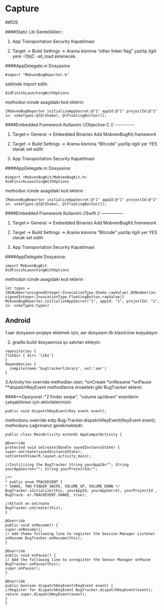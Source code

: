 # Capture

##İOS

####Static Lib Gereklilikleri :

1) App Transportation Security Kapatilmasi

2) Target -> Build Settings -> Arama kismina “other linker flag” yazilip ilgili yere -ObjC -all_load eklenecek.

####AppDelegate.m Dosyasina

```
#import "MobvenBugReporter.h"
``` 
seklinde import edilir. 
```
didFinishLaunchingWithOptions
```
methodun icinde asagidaki kod eklenir: 

```
[MobvenBugReporter initializeAppSecret:@"1" appId:@"1" projectId:@"1" in- vokeTypes:@[@(Shake), @(FloatingButton)]];
```

####Embedded Framework Kullanimi //Objective C // ----------

1) Target-> General -> Embedded Binaries
Add MobvenBugKit.framework

2) Target -> Build Settings -> Arama kismina “Bitcode” yazilip ilgili yer YES olarak set edilir

3) App Transportation Security Kapatilmasi

####AppDelegate.m Dosyasina:
```
#import <MobvenBugKit/MobvenBugKit.h>
didFinishLaunchingWithOptions
```
methodun icinde asagidaki kod eklenir : 
```
[MobvenBugReporter initializeAppSecret:@"1" appId:@"1" projectId:@"1" in- vokeTypes:@[@(Shake), @(FloatingButton)]];
```

####Embedded Framework Kullanimi //Swift // —————

1) Target-> General -> Embedded Binaries
Add MobvenBugKit.framework

2) Target -> Build Settings -> Arama kismina “Bitcode” yazilip ilgili yer YES olarak set edilir

3) App Transportation Security Kapatilmasi

####AppDelegate Dosyasina:
```
import MobvenBugKit
didFinishLaunchingWithOptions
```
methodun icinde asagidaki kod eklenir :
```
let types = [NSNumber(unsignedInteger:InvocationType.Shake.rawValue),NSNumber(un- signedInteger:InvocationType.FloatingButton.rawValue)]
MobvenBugReporter.initializeAppSecret("1", appId: "1", projectId: "1", in- vokeTypes:types)
```

## Android

1.aar dosyasını projeye eklemek için; aar dosyasını lib klasörüne kopyalayın.

2. gradle.build dosyasınıza şu satırları ekleyin: 

```
repositories {
flatDir { dirs 'libs'} 
}
dependencies { 
  compile(name:’bugtrackerlibrary', ext:'aar')
}
```

3.Activity’nin override methodları olan; 
*onCreate
*onResume
*onPause
**dispatchKeyEvent
methodlarına örnekteki gibi BugTracker eklenir.

####**Opsiyonel :"2 finder swipe", "volume up/down” eventlerin çalışabilmesi için aktivitelerinizin

```
public void dispatchKeyEvent(Key event event);
```
methodunu override edip Bug-Tracker.dispatchKeyEvent(KeyEvent event); methodunu çağırmanız gerekmektedir. 

```
public class MainActivity extends AppCompatActivity {

@Override
protected void onCreate(Bundle savedInstanceState) {
super.onCreate(savedInstanceState); setContentView(R.layout.activity_main);

//Initilizing the BugTracker String yourAppId=""; String yourAppSecret=""; String yourProjectId="";

/**
* public enum TRACKEVENT {
* SHAKE, TWO_FINGER_SWIPE, VOLUME_UP, VOLUME_DOWN */
BugTracker.initialize(this, yourAppId, yourAppSecret, yourProjectId , BugTrack- er.TRACKEVENT.SHAKE, true);
 
//Attach on onCreate
BugTracker.onCreate(this); 
}

@Override
public void onResume() {
super.onResume();
// Add theme following line to register the Session Manager Listener onResume BugTracker.onResume(this);
}

@Override
public void onPause() {
// Add the following line to unregister the Sensor Manager onPause BugTracker.onPause(this);
super.onPause(); 
}

@Override
public boolean dispatchKeyEvent(KeyEvent event) {
//Register for dispatchKeyEvent BugTracker.dispatchKeyEvent(event); return super.dispatchKeyEvent(event);
} 
}
```
